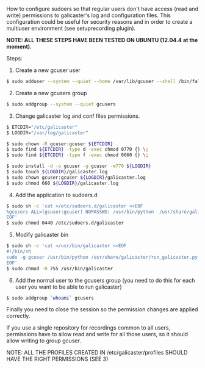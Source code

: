How to configure sudoers so that regular users don't have access (read and write) permissions to galicaster's log and configuration files. This configuration could be useful for security reasons and in order to create a multiuser environment (see setuprecording plugin).

**NOTE: ALL THESE STEPS HAVE BEEN TESTED ON UBUNTU (12.04.4 at the moment).**

Steps:

1. Create a new gcuser user

  ```bash
  $ sudo adduser --system --quiet --home /var/lib/gcuser --shell /bin/false --group --gecos "Galicaster Administrator" gcuser
  ```

2. Create a new gcusers group
  ```bash
  $ sudo addgroup --system --quiet gcusers
  ```
3.  Change galicaster log and conf files permissions.
  ```bash
  $ ETCDIR="/etc/galicaster"
  $ LOGDIR="/var/log/galicaster"

  $ sudo chown -R gcuser:gcuser ${ETCDIR}
  $ sudo find ${ETCDIR} -type d -exec chmod 0770 {} \;
  $ sudo find ${ETCDIR} -type f -exec chmod 0660 {} \;

  $ sudo install -d -o gcuser -g gcuser -m770 ${LOGDIR}
  $ sudo touch ${LOGDIR}/galicaster.log
  $ sudo chown gcuser:gcuser ${LOGDIR}/galicaster.log
  $ sudo chmod 660 ${LOGDIR}/galicaster.log
  ```
4. Add the application to sudoers.d
  ```bash
  $ sudo sh -c 'cat >/etc/sudoers.d/galicaster <<EOF
  %gcusers ALL=(gcuser:gcuser) NOPASSWD: /usr/bin/python  /usr/share/galicaster/run_galicaster.py
  EOF'
  $ sudo chmod 0440 /etc/sudoers.d/galicaster
  ```

5. Modify galicaster bin
  ```bash
  $ sudo sh -c 'cat >/usr/bin/galicaster <<EOF
  #!/bin/sh
  sudo -g gcuser /usr/bin/python /usr/share/galicaster/run_galicaster.py
  EOF'
  $ sudo chmod -R 755 /usr/bin/galicaster
  ```

6. Add the normal user to the gcusers group (you need to do this for each user you want to be able to run galicaster)
  ```bash
  $ sudo addgroup `whoami` gcusers
  ```

Finally you need to close the session so the permission changes are applied correctly.

If you use a single repository for recordings common to all users, permissions have to allow read and write for all those users, so it should allow writing to group gcuser.

NOTE: ALL THE PROFILES CREATED IN /etc/galicaster/profiles SHOULD HAVE THE RIGHT PERMISSIONS (SEE 3)
